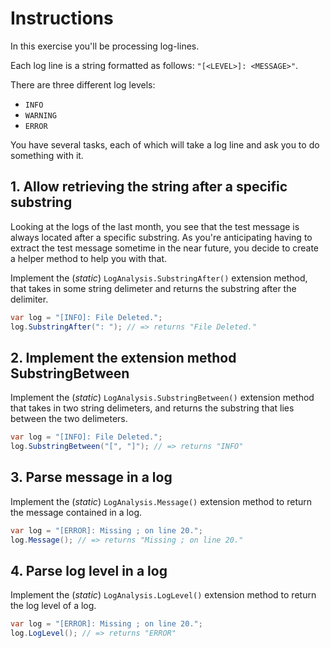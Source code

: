 # Instructions

In this exercise you'll be processing log-lines.

Each log line is a string formatted as follows: `"[<LEVEL>]: <MESSAGE>"`.

There are three different log levels:

- `INFO`
- `WARNING`
- `ERROR`

You have several tasks, each of which will take a log line and ask you to do something with it.

## 1. Allow retrieving the string after a specific substring

Looking at the logs of the last month, you see that the test message is always located after a specific substring. As you're anticipating having to extract the test message sometime in the near future, you decide to create a helper method to help you with that.

Implement the (_static_) `LogAnalysis.SubstringAfter()` extension method, that takes in some string delimeter and returns the substring after the delimiter.

```csharp
var log = "[INFO]: File Deleted.";
log.SubstringAfter(": "); // => returns "File Deleted."
```

## 2. Implement the extension method SubstringBetween

Implement the (_static_) `LogAnalysis.SubstringBetween()` extension method that takes in two string delimeters, and returns the substring that lies between the two delimeters.

```csharp
var log = "[INFO]: File Deleted.";
log.SubstringBetween("[", "]"); // => returns "INFO"
```

## 3. Parse message in a log

Implement the (_static_) `LogAnalysis.Message()` extension method to return the message contained in a log.

```csharp
var log = "[ERROR]: Missing ; on line 20.";
log.Message(); // => returns "Missing ; on line 20."
```

## 4. Parse log level in a log

Implement the (_static_) `LogAnalysis.LogLevel()` extension method to return the log level of a log.

```csharp
var log = "[ERROR]: Missing ; on line 20.";
log.LogLevel(); // => returns "ERROR"
```

